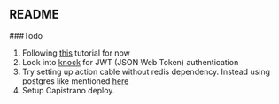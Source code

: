 ## README


###Todo

1. Following [this](http://sourcey.com/building-the-prefect-rails-5-api-only-app/) tutorial for now
2. Look into [knock](https://github.com/nsarno/knock) for JWT (JSON Web Token) authentication
3. Try setting up action cable without redis dependency. Instead using postgres like mentioned [here](http://weblog.rubyonrails.org/2016/2/2/Rails-5-0-beta2/)
4. Setup Capistrano deploy.
